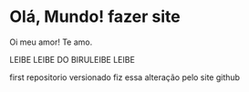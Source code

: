 # Olá, Mundo! fazer site

Oi meu amor! Te amo.


LEIBE LEIBE DO BIRULEIBE LEIBE

 first repositorio versionado
fiz essa alteração pelo site github
